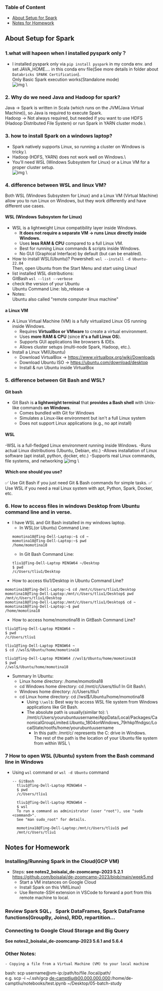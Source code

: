 
### Table of Content
- [About Setup for Spark](#about-setup-for-spark)
- [Notes for Homework](#notes-for-homework)



## About Setup for Spark
### 1.what will hapeen when I installed pyspark only？
- I installed pyspark only via `pip install pyspark` in my conda env. and set JAVA_HOME.... in this conda env file(See more details in folder about `Databricks SPARK Certification`). \
Only Basic Spark execution works(Standalone mode) \
![img](images/05_01.png) \
### 2. Why do we need Java and Hadoop for spark?
Java → Spark is written in Scala (which runs on the JVM(Java Virtual Machine)), so Java is required to execute Spark. \
Hadoop → Not always required, but needed if you want to use HDFS (Hadoop Distributed File System) or run Spark in YARN cluster mode.\

### 3. how to install Spark on a windows laptop?
- Spark natively supports Linux, so running a cluster on Windows is tricky.\
- Hadoop (HDFS, YARN) does not work well on Windows.\
- You'll need WSL (Windows Subsystem for Linux) or a Linux VM for a proper cluster setup.\
![img](images/05_02.png) \

### 4. difference between WSL and linux VM?
Both WSL (Windows Subsystem for Linux) and a Linux VM (Virtual Machine) allow you to run Linux on Windows, but they work differently and have different use cases.
#### WSL (Windows Subsystem for Linux)
- WSL is a lightweight Linux compatibility layer inside Windows.
    - __It does not require a separate VM → runs Linux directly inside Windows.__
    - Uses __less RAM & CPU__ compared to a full Linux VM.
    - Best for running Linux commands & scripts inside Windows.
    - No GUI (Graphical Interface) by default (but can be enabled).
- How to install WSL(Ubuntu)?
Powershell: `wsl --install -d Ubuntu-22.04`\
Then, open Ubuntu from the Start Menu and start using Linux!
- list installed WSL distributions: \
  GitBash `wsl --list --verbose`
- check the version of your Ubuntu \
  Ubuntu Command Line: lsb_release -a 
- Notes: \
  Ubuntu also called "remote computer linux machine"
#### a Linux VM
- A Linux Virtual Machine (VM) is a fully virtualized Linux OS running inside Windows.
    - Requires __VirtualBox or VMware__ to create a virtual environment.
    - Uses __more RAM & CPU__ (since __it's a full Linux OS__).
    - Supports GUI applications like browsers & IDEs.
    - Allows cluster setups (multi-node Spark, Hadoop, etc.).
- Install a Linux VM(Ubuntu)
    - Download VirtualBox → https://www.virtualbox.org/wiki/Downloads
    - Download Ubuntu ISO → https://ubuntu.com/download/desktop
    - Install & run Ubuntu inside VirtualBox
### 5. difference between Git Bash and WSL?
#### Git bash
- Git Bash is __a lightweight terminal__ that __provides a Bash shell__ with Unix-like commands __on Windows__.
    - Comes bundled with Git for Windows
    - Simulates a Linux-like environment but isn't a full Linux system
    - Does not support Linux applications (e.g., no apt install)
#### WSL
-WSL is a full-fledged Linux environment running inside Windows.
    -Runs actual Linux distributions (Ubuntu, Debian, etc.)
    -Allows installation of Linux software (apt install, python, docker, etc.)
    -Supports real Linux commands, file systems, and networking
![img](images/05_03.png) \ 
#### Which one should you use?
✅ Use Git Bash if you just need Git & Bash commands for simple tasks.
✅ Use WSL if you need a real Linux system with apt, Python, Spark, Docker, etc.

### 6. How to access files in windows Desktop from Ubuntu command line and in verse.
- I have WSL and Git Bash installed in my windows laptop.
    - In WSL(or Ubuntu) Command Line: 
    ```
    momotina18@Ting-Dell-Laptop:~$ cd ~
    momotina18@Ting-Dell-Laptop:~$ pwd
    /home/momotina18
    ```
    - In Git Bash Command Line:
    ```
    tliu1@Ting-Dell-Laptop MINGW64 ~/Desktop
    $ pwd
    /c/Users/tliu1/Desktop
    ```
- How to access tliu1/Desktop in Ubuntu Command Line?
```
momotina18@Ting-Dell-Laptop:~$ cd /mnt/c/Users/tliu1/Desktop
momotina18@Ting-Dell-Laptop:/mnt/c/Users/tliu1/Desktop$ pwd
/mnt/c/Users/tliu1/Desktop
momotina18@Ting-Dell-Laptop:/mnt/c/Users/tliu1/Desktop$ cd ~
momotina18@Ting-Dell-Laptop:~$ pwd
/home/momotina18
```
- How to access home/momotina18 in GitBash Command Line?
```
tliu1@Ting-Dell-Laptop MINGW64 ~
$ pwd
/c/Users/tliu1

tliu1@Ting-Dell-Laptop MINGW64 ~
$ cd //wsl$/Ubuntu/home/momotina18

tliu1@Ting-Dell-Laptop MINGW64 //wsl$/Ubuntu/home/momotina18
$ pwd
//wsl$/Ubuntu/home/momotina18
```
- Summary
In Ubuntu:
    - Linux home directory: /home/momotina18
    - cd Windows home directory: cd /mnt/c/Users/tliu1
In Git Bash:\
    - Windows home directory: /c/Users/tliu1
    - cd Linux home directory: cd //wsl$/Ubuntu/home/momotina18          
        - Using `\\wsl$`: Best way to access WSL file system from Windows applications like Git Bash. 
        - The absolute path is usually(similar to): \    /mnt/c/Users/yourubuntuusername/AppData/Local/Packages/CanonicalGroupLimited.Ubuntu_1804onWindows_79rhkp1fndgsc/LocalState/rootfs/home/yourubuntuusername
            - In this path: /mnt/c/    represents the C: drive in Windows. \
              The rest of the path is the location of your Ubuntu file system from within WSL \ 

### 7 How to open WSL (Ubuntu) system from the Bash command line in Windows
- Using `wsl` command or `wsl -d Ubuntu` command
  
  ```
  -- GitBash
    tliu1@Ting-Dell-Laptop MINGW64 ~
    $ pwd
    /c/Users/tliu1
    
    tliu1@Ting-Dell-Laptop MINGW64 ~
    $ wsl
    To run a command as administrator (user "root"), use "sudo <command>".
    See "man sudo_root" for details.
    
    momotina18@Ting-Dell-Laptop:/mnt/c/Users/tliu1$ pwd
    /mnt/c/Users/tliu1
  ```

## Notes for Homework
### Installing/Running Spark in the Cloud(GCP VM)
- Steps: __see notes2_boisalai_de-zoomcamp-2023   5.2.1__\
      https://github.com/boisalai/de-zoomcamp-2023/blob/main/week5.md
    - Start a VM instances on Google Cloud
    - Install Spark on this VM(Linux)
    - Use Remote-SSH extension in VSCode to forward a port from this remote machine to local.
### Review Spark SQL， Spark DataFrames, Spark DataFrame functions(GroupBy, Joins), RDD, repartition...

### Connecting to Google Cloud Storage and Big Query
__See notes2_boisalai_de-zoomcamp-2023   5.6.1 and 5.6.4__




### Other Notes:
    - Copying a file from a Virtual Machine (VM) to your local machine
bash: scp username@vm-ip:/path/to/file /local/path/  \
e.g.   scp -i ~/.ssh/gcp de-camptliu@00.000.000.000:/home/de-camptliu/notebooks/test.ipynb ~/Desktop/05-batch-study
